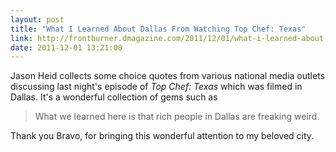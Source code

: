 ```yaml
---
layout: post
title: "What I Learned About Dallas From Watching Top Chef: Texas"
link: http://frontburner.dmagazine.com/2011/12/01/what-i-learned-about-dallas-from-watching-top-chef-texas/
date: 2011-12-01 13:21:00
---
```


Jason Heid collects some choice quotes from various national media
outlets discussing last night's episode of *Top Chef: Texas* which was
filmed in Dallas.  It's a wonderful collection of gems such as
> What we learned here is that rich people in Dallas are freaking weird.

Thank you Bravo, for bringing this wonderful attention to my beloved
city.
